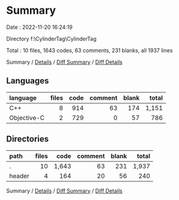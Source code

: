 # Summary

Date : 2022-11-20 16:24:19

Directory f:\\CylinderTag\\CylinderTag

Total : 10 files,  1643 codes, 63 comments, 231 blanks, all 1937 lines

Summary / [Details](details.md) / [Diff Summary](diff.md) / [Diff Details](diff-details.md)

## Languages
| language | files | code | comment | blank | total |
| :--- | ---: | ---: | ---: | ---: | ---: |
| C++ | 8 | 914 | 63 | 174 | 1,151 |
| Objective-C | 2 | 729 | 0 | 57 | 786 |

## Directories
| path | files | code | comment | blank | total |
| :--- | ---: | ---: | ---: | ---: | ---: |
| . | 10 | 1,643 | 63 | 231 | 1,937 |
| header | 4 | 164 | 20 | 56 | 240 |

Summary / [Details](details.md) / [Diff Summary](diff.md) / [Diff Details](diff-details.md)